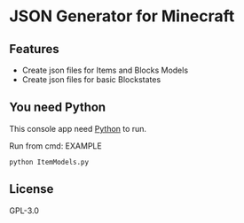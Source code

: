 # JSON Generator for Minecraft 
## Features

- Create json files for Items and Blocks Models
- Create json files for basic Blockstates

## You need Python

This console app need [Python](https://www.python.org/) to run.

Run from cmd:
EXAMPLE

```
python ItemModels.py
```
## License
GPL-3.0
